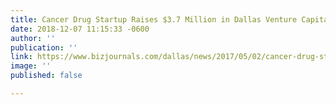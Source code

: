 ```yaml
---
title: Cancer Drug Startup Raises $3.7 Million in Dallas Venture Capital
date: 2018-12-07 11:15:33 -0600
author: ''
publication: ''
link: https://www.bizjournals.com/dallas/news/2017/05/02/cancer-drug-startup-raises-3-7-million-in-dallas.html
image: ''
published: false

---
```

